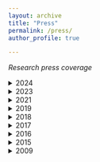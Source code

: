 ```yaml
---
layout: archive
title: "Press"
permalink: /press/
author_profile: true

---
```



*Research press coverage*

<details>
   <summary>2024</summary>
   <p> Ohm Journal - Lightweight and Green AI for Roadside Safety<br>
    <a href="https://github.com/caxenie/cristianaxenie.github.io/raw/master/files/CristianAxenie-OhmJournal_Beitrag.png">Article</a><br>
    <a href="https://www.th-nuernberg.de/fileadmin/abteilungen/kom/kom_docs/OHM-Journal/2023-02_Ohm-Journal.pdf">Ohm Journal</a><br>
  </p>
    <p> SATVISION Magazine - KI in allen Lebensbereichen auf dem Vormarsch (DE) <br>
    <a href="https://github.com/caxenie/cristianaxenie.github.io/raw/master/files/SATVISION_2024-12_Interview_Cristian Axenie_Vorabansicht_08.11.2024.pdf.pdf">Article</a><br>
  </p>
   <p> IFA 2024 (100 Years Celebration) - Consumer Electronics Trends and Insights Conference / AI makes a diet <br>
    <a href="https://github.com/caxenie/cristianaxenie.github.io/raw/master/files/IFA2024 Trends Insights - GFU_AXENIE.pdf">Article</a><br>
    <a href="https://gfu.de/insights-trends/rueckblick-und-praesentationen-2024/">GFU/Trends&Insights 2024, IFA 2024 Centennial</a><br>
   </p>
</details>

<details>
	<summary>2023</summary>
   <p> tinyML Foundation and Sony<br>
    <a href="https://www.prnewswire.com/news-releases/sony-semiconductor-solutions-concludes-pedestrian-safety-challenge-announces-winners-with-tinyml-foundation-and-the-city-of-san-jose-301948671.html?tc">Source</a><br>
    <a href="https://youtu.be/ZhBCtfalcOk?t=2870">Talk video</a><br>
  </p>
  <p> Nuremberg Institute of Technology <br>
    <a href="https://www.th-nuernberg.de/news/4895-die-ohm-bekommt-verstaerkung/">Source</a><br>
    <a href="https://github.com/caxenie/cristianaxenie.github.io/raw/master/files/CristianAxenie_Media_Coverage_Technische Hochschule Nürnberg Georg Simon Ohm.pdf">Download copy</a><br>
  </p>
	
</details>

<details>
	<summary>2021</summary>
  <p> International Mathematical Oncology Newsletter <br>
    <a href="https://thisweekmathonco.substack.com/p/this-week-in-mathonco-191">Source</a><br>
    <a href="https://github.com/caxenie/cristianaxenie.github.io/raw/master/files/CristianAXENIE-coverage- MathOncoBlog 191.pdf">Download copy</a><br>
  </p>
</details>

<details>
	<summary>2019</summary>
  <p> Merck KGaA, Darmstadt, Germany <br>
    <a href="https://app.ekipa.de/challenges/future-of-ai/brief">Source 1</a><br>
    <a href="https://www.thi.de/hochschule/aktuelles/news/thi-erfolgreich-in-ai-forschungswettbewerb">Source 2</a><br>
    <a href="https://www.youtube.com/watch?v=avtLwTM5xIw&ab_channel=ekipaCrowd">Source 3</a><br>
    <a href="https://github.com/caxenie/cristianaxenie.github.io/raw/master/files/CristianAxenie_Media_Coverage_THI_2019.pdf">Download copy</a><br>
  </p>
</details>



<details>
   <summary>2018</summary>
  <p> Lions Club, Chimesee, Germany <br>
    <a href="https://www.ovb-heimatzeitungen.de/wi-ge/2018/09/21/kuenstliche-intelligenz-im-fokus.ovb">Source</a><br>
    <a href="https://github.com/caxenie/cristianaxenie.github.io/raw/master/files/CristianAxenie_Media_Coverage_Lions_2018.pdf">Download copy</a><br>
  </p>
</details>

<details>
	<summary>2017</summary>
  <p> Basecamp.AI Winter School, Vienna, Austria <br>
    <a href="https://github.com/caxenie/cristianaxenie.github.io/raw/master/files/CristianAxenie_Media_Coverage_Basecamp_2017.pdf">Download copy</a><br>
  </p>
</details>

<details>
	<summary>2016</summary>
  <p> Welcome Trust "Hack the Senses" Competition, London, UK <br>
    <a href="https://www.wired.co.uk/article/how-to-hack-senses-see-sound">Source</a><br>
    <a href="https://github.com/caxenie/cristianaxenie.github.io/raw/master/files/CristianAxenie_Media_Coverage_Wired_2016.pdf">Download copy</a><br>
  </p>
</details>


<details>
	<summary>2015</summary>
  <p> IEEE CIS Summer School On Neuromorphic and Cyborg Intelligent Systems, Hangzhou, China<br>
    <a href="www.qaas.zju.edu.cn/news.asp?id=25">Source</a><br>
    <a href="https://github.com/caxenie/cristianaxenie.github.io/raw/master/files/CristianAxenie_Media_Coverage_Neuromoprhic_Cyborg_Intelligence_Zhejiang_2015.pdf">Download copy</a><br>
  </p>
</details>


<details>
	<summary>2009</summary>
  <p> IBM Best Linux Application Challenge, Bucharest, Romania <br>
    <a href="https://web.archive.org/web/20101105153553/http://www.dandragomir.biz/software/linux-application-2009-student-final.html">Source</a><br>
    <a href="https://github.com/caxenie/cristianaxenie.github.io/raw/master/files/CristianAxenie_Media_Coverage_IBM_2009.pdf">Download copy</a><br><br>
    International Technical Universities Competition, ZTS2009, Timisoara , Romania <br>
    <a href="https://www.viata-libera.ro/pdf/2009/05_mai/vlg_21_mai.pdf">Source</a><br>
    </p>
</details>  


